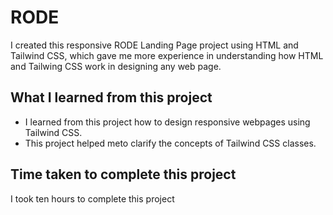 # RODE
I created this responsive RODE Landing Page project using HTML and Tailwind CSS, which gave me more experience in understanding how HTML and Tailwing CSS work in designing any web page.
## What I learned from this project
* I learned from this project how to design responsive webpages using Tailwind CSS.
* This project helped meto clarify the concepts of Tailwind CSS classes.
## Time taken to complete this project
I took ten hours to complete this project
